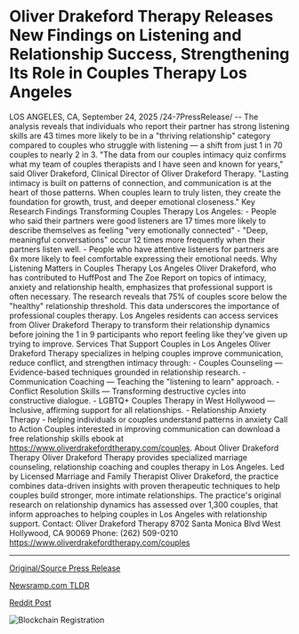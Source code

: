 # Oliver Drakeford Therapy Releases New Findings on Listening and Relationship Success, Strengthening Its Role in Couples Therapy Los Angeles

LOS ANGELES, CA, September 24, 2025 /24-7PressRelease/ -- The analysis reveals that individuals who report their partner has strong listening skills are 43 times more likely to be in a "thriving relationship" category compared to couples who struggle with listening — a shift from just 1 in 70 couples to nearly 2 in 3.  "The data from our couples intimacy quiz confirms what my team of couples therapists and I have seen and known for years," said Oliver Drakeford, Clinical Director of Oliver Drakeford Therapy. "Lasting intimacy is built on patterns of connection, and communication is at the heart of those patterns. When couples learn to truly listen, they create the foundation for growth, trust, and deeper emotional closeness."  Key Research Findings Transforming Couples Therapy Los Angeles:  - People who said their partners were good listeners are 17 times more likely to describe themselves as feeling "very emotionally connected" - "Deep, meaningful conversations" occur 12 times more frequently when their partners listen well. - People who have attentive listeners for partners are 6x more likely to feel comfortable expressing their emotional needs.   Why Listening Matters in Couples Therapy Los Angeles  Oliver Drakeford, who has contributed to HuffPost and The Zoe Report on topics of intimacy, anxiety and relationship health, emphasizes that professional support is often necessary.   The research reveals that 75% of couples score below the "healthy" relationship threshold. This data underscores the importance of professional couples therapy. Los Angeles residents can access services from Oliver Drakeford Therapy to transform their relationship dynamics before joining the 1 in 9 participants who report feeling like they've given up trying to improve.  Services That Support Couples in Los Angeles  Oliver Drakeford Therapy specializes in helping couples improve communication, reduce conflict, and strengthen intimacy through:  - Couples Counseling — Evidence-based techniques grounded in relationship research. - Communication Coaching — Teaching the "listening to learn" approach. - Conflict Resolution Skills — Transforming destructive cycles into constructive dialogue. - LGBTQ+ Couples Therapy in West Hollywood — Inclusive, affirming support for all relationships. - Relationship Anxiety Therapy - helping individuals or couples understand patterns in anxiety  Call to Action Couples interested in improving communication can download a free relationship skills ebook at https://www.oliverdrakefordtherapy.com/couples.  About Oliver Drakeford Therapy  Oliver Drakeford Therapy provides specialized marriage counseling, relationship coaching and couples therapy in Los Angeles. Led by Licensed Marriage and Family Therapist Oliver Drakeford, the practice combines data-driven insights with proven therapeutic techniques to help couples build stronger, more intimate relationships. The practice's original research on relationship dynamics has assessed over 1,300 couples, that inform approaches to helping couples in Los Angeles with relationship support.  Contact:  Oliver Drakeford Therapy 8702 Santa Monica Blvd West Hollywood, CA 90069 Phone: (262) 509-0210  https://www.oliverdrakefordtherapy.com/couples 

---

[Original/Source Press Release](https://www.24-7pressrelease.com/press-release/527085/oliver-drakeford-therapy-releases-new-findings-on-listening-and-relationship-success-strengthening-its-role-in-couples-therapy-los-angeles)
                    

[Newsramp.com TLDR](https://newsramp.com/curated-news/listening-skills-make-couples-43-times-more-likely-to-thrive/1440ab03a6b0fd17a12c7fdc1df4c3b4) 

 



[Reddit Post](https://www.reddit.com/r/HealthCareNewsInfo/comments/1np664c/listening_skills_make_couples_43_times_more/) 



![Blockchain Registration](https://cdn.newsramp.app/24-7PressRelease/qrcode/259/24/pinkn0h_.webp)